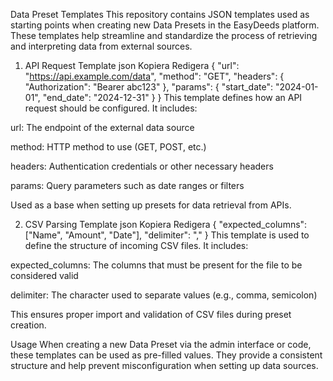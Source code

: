 Data Preset Templates
This repository contains JSON templates used as starting points when creating new Data Presets in the EasyDeeds platform. These templates help streamline and standardize the process of retrieving and interpreting data from external sources.

1. API Request Template
json
Kopiera
Redigera
{
  "url": "https://api.example.com/data",
  "method": "GET",
  "headers": {
    "Authorization": "Bearer abc123"
  },
  "params": {
    "start_date": "2024-01-01",
    "end_date": "2024-12-31"
  }
}
This template defines how an API request should be configured. It includes:

url: The endpoint of the external data source

method: HTTP method to use (GET, POST, etc.)

headers: Authentication credentials or other necessary headers

params: Query parameters such as date ranges or filters

Used as a base when setting up presets for data retrieval from APIs.

2. CSV Parsing Template
json
Kopiera
Redigera
{
  "expected_columns": ["Name", "Amount", "Date"],
  "delimiter": ","
}
This template is used to define the structure of incoming CSV files. It includes:

expected_columns: The columns that must be present for the file to be considered valid

delimiter: The character used to separate values (e.g., comma, semicolon)

This ensures proper import and validation of CSV files during preset creation.

Usage
When creating a new Data Preset via the admin interface or code, these templates can be used as pre-filled values. They provide a consistent structure and help prevent misconfiguration when setting up data sources.